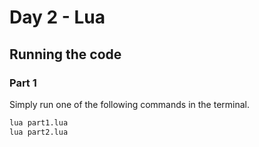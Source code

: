 # Day 2 - Lua

## Running the code

### Part 1
Simply run one of the following commands in the terminal.


```bash
lua part1.lua
lua part2.lua
```

